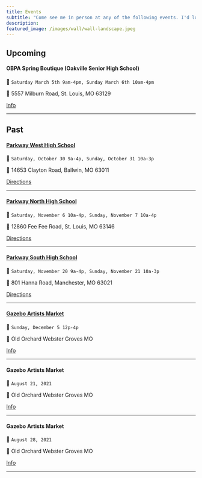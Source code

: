```yaml
---
title: Events
subtitle: "Come see me in person at any of the following events. I'd love to meet and talk paint 🎨"
description: 
featured_image: /images/wall/wall-landscape.jpeg
---
```



## Upcoming

#### OBPA Spring Boutique (Oakville Senior High School)

📆 `Saturday March 5th 9am-4pm, Sunday March 6th 10am-4pm`

📍 5557 Milburn Road, St. Louis, MO 63129

<a href="https://www.oakvillecraftfairs.com/" class="button button--small">Info</a>

<hr>

## Past

#### <a href="https://goo.gl/maps/8bEHqiPPwYqoy5Ce9">Parkway West High School</a>

📆 `Saturday, October 30 9a-4p, Sunday, October 31 10a-3p`

📍 14653 Clayton Road, Ballwin, MO 63011

<a href="https://goo.gl/maps/8bEHqiPPwYqoy5Ce9" class="button button--small">Directions</a>

<hr>

#### <a href="https://goo.gl/maps/5V1YpWTvEmzu2TUD9">Parkway North High School</a>

📆 `Saturday, November 6 10a-4p, Sunday, November 7 10a-4p`

📍 12860 Fee Fee Road, St. Louis, MO 63146

<a href="https://goo.gl/maps/5V1YpWTvEmzu2TUD9" class="button button--small">Directions</a>

<hr>

#### <a href="https://goo.gl/maps/3aMgyZRYMRp3tCYk7">Parkway South High School</a>

📆 `Saturday, November 20 9a-4p, Sunday, November 21 10a-3p`

📍 801 Hanna Road, Manchester, MO 63021

<a href="https://goo.gl/maps/3aMgyZRYMRp3tCYk7" class="button button--small">Directions</a>

<hr>

#### <a href="https://www.webster-arts.org/calendar/gazebo-artist-market-winter">Gazebo Artists Market</a>

📆 `Sunday, December 5 12p-4p`

📍 Old Orchard Webster Groves MO

<a href="https://www.webster-arts.org/" class="button button--small">Info</a>

<hr>

#### Gazebo Artists Market

📆 `August 21, 2021`

📍 Old Orchard Webster Groves MO

<a href="https://www.webster-arts.org/" class="button button--small">Info</a>

<hr>

#### Gazebo Artists Market

📆 `August 28, 2021`

📍 Old Orchard Webster Groves MO

<a href="https://www.webster-arts.org/" class="button button--small">Info</a>

<hr>